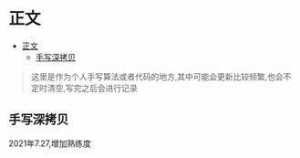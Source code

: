 # 正文

- [正文](#正文)
  - [手写深拷贝](#手写深拷贝)

> 这里是作为个人手写算法或者代码的地方,其中可能会更新比较频繁,也会不定时清空,写完之后会进行记录

## 手写深拷贝

2021年7.27,增加熟练度